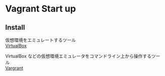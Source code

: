 # Vagrant Start up

## Install

仮想環境をエミュレートするツール  
[VirtualBox](https://www.virtualbox.org/)

VirtualBox などの仮想環境エミュレータをコマンドライン上から操作するツール  
[Vargrant](https://www.vagrantup.com/)

